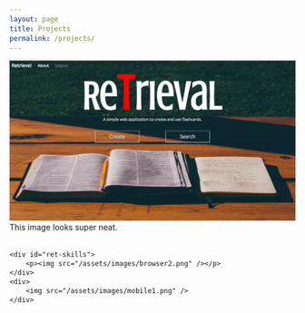 ```yaml
---
layout: page
title: Projects
permalink: /projects/
---
```


<div class="row">
	<div id="retrieval" class="imgWrap">
	  <img src="/assets/images/browser1.png" alt="retrieval" />
	  <div class="imgDescription">
	  	<div class="imgText">This image looks super neat.</div>
	  </div>
	</div>
	<br />


	<div id="ret-skills">
		<p><img src="/assets/images/browser2.png" /></p>
	</div>
	<div>
		<img src="/assets/images/mobile1.png" />
	</div>
</div>

<div class="row">
</div>


